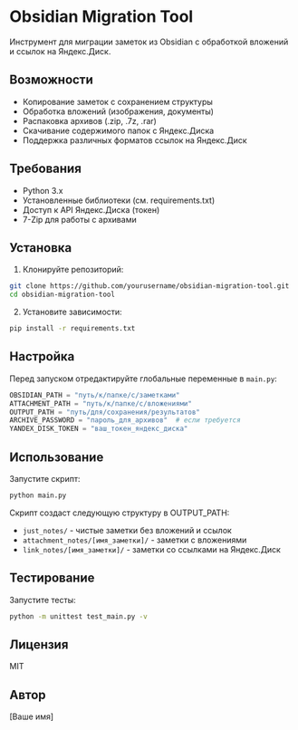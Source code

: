 # Obsidian Migration Tool

Инструмент для миграции заметок из Obsidian с обработкой вложений и ссылок на Яндекс.Диск.

## Возможности

- Копирование заметок с сохранением структуры
- Обработка вложений (изображения, документы)
- Распаковка архивов (.zip, .7z, .rar)
- Скачивание содержимого папок с Яндекс.Диска
- Поддержка различных форматов ссылок на Яндекс.Диск

## Требования

- Python 3.x
- Установленные библиотеки (см. requirements.txt)
- Доступ к API Яндекс.Диска (токен)
- 7-Zip для работы с архивами

## Установка

1. Клонируйте репозиторий:
```bash
git clone https://github.com/yourusername/obsidian-migration-tool.git
cd obsidian-migration-tool
```

2. Установите зависимости:
```bash
pip install -r requirements.txt
```

## Настройка

Перед запуском отредактируйте глобальные переменные в `main.py`:

```python
OBSIDIAN_PATH = "путь/к/папке/с/заметками"
ATTACHMENT_PATH = "путь/к/папке/с/вложениями"
OUTPUT_PATH = "путь/для/сохранения/результатов"
ARCHIVE_PASSWORD = "пароль_для_архивов"  # если требуется
YANDEX_DISK_TOKEN = "ваш_токен_яндекс_диска"
```

## Использование

Запустите скрипт:
```bash
python main.py
```

Скрипт создаст следующую структуру в OUTPUT_PATH:
- `just_notes/` - чистые заметки без вложений и ссылок
- `attachment_notes/[имя_заметки]/` - заметки с вложениями
- `link_notes/[имя_заметки]/` - заметки со ссылками на Яндекс.Диск

## Тестирование

Запустите тесты:
```bash
python -m unittest test_main.py -v
```

## Лицензия

MIT

## Автор

[Ваше имя] 